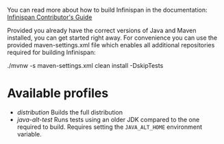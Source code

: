 You can read more about how to build Infinispan in the documentation: [Infinispan Contributor's Guide](https://infinispan.org/docs/dev/titles/contributing/contributing.html)

Provided you already have the correct versions of Java and Maven installed, you can get started right away.
For convenience you can use the provided maven-settings.xml file which enables all additional repositories required for
building Infinispan:

  ./mvnw -s maven-settings.xml clean install -DskipTests

Available profiles
==================

* *distribution* Builds the full distribution
* *java-alt-test* Runs tests using an older JDK compared to the one required to build. Requires setting the `JAVA_ALT_HOME` environment variable. 

